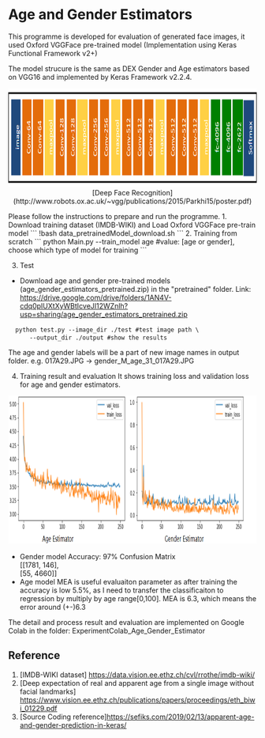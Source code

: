 # Age and Gender Estimators

This programme is developed for evaluation of generated face images, it used Oxford VGGFace pre-trained model (Implementation using Keras Functional Framework v2+)

The model strucure is the same as DEX Gender and Age estimators based on VGG16 and implemented by Keras Framework v2.2.4.
<p align="center">
  <img src="output/vgg-face-model.png" height="200",width="800"> 
 <text>
  [Deep Face Recognition](http://www.robots.ox.ac.uk/~vgg/publications/2015/Parkhi15/poster.pdf) </text>
</p>
Please follow the instructions to prepare and run the programme.
1. Download training dataset (IMDB-WIKI) and Load Oxford VGGFace pre-train model 
```
  !bash data_pretrainedModel_download.sh 
```
2. Training from scratch
```
   python Main.py --train_model age #value: [age or gender], choose which type of model for training
```

3. Test
* Download age and gender pre-trained models (age_gender_estimators_pretrained.zip) in the "pretrained" folder. 
Link: https://drive.google.com/drive/folders/1AN4V-cdq0pIUXtXyWBtIcveJI12WZnlh?usp=sharing/age_gender_estimators_pretrained.zip

```
  python test.py --image_dir ./test #test image path \
      --output_dir ./output #show the results
```
The age and gender labels will be a part of new image names in output folder.
e.g. 017A29.JPG -> gender_M_age_31_017A29.JPG

4. Training result and evaluation
It shows training loss and validation loss for age and gender estimators.
<p align="center">
  <img src="output/agegenderloss.PNG" height="300",width="800">  
</p>

- Gender model
Accuracy: 97%
Confusion Matrix \
       [[1781,  146],\
       [55, 4660]]
- Age model
MEA is useful evaluaiton parameter as after training the accuracy is low 5.5%, as I need to transfer the classificaiton to regression by multiply by age range[0,100]. 
MEA is 6.3, which means the error around (+-)6.3 

The detail and process result and evaluation are implemented on Google Colab in the folder: ExperimentColab_Age_Gender_Estimator

## Reference
1. [IMDB-WIKI dataset] https://data.vision.ee.ethz.ch/cvl/rrothe/imdb-wiki/
2. [Deep expectation of real and apparent age from a single image without facial landmarks]
    https://www.vision.ee.ethz.ch/publications/papers/proceedings/eth_biwi_01229.pdf
3. [Source Coding reference]https://sefiks.com/2019/02/13/apparent-age-and-gender-prediction-in-keras/
